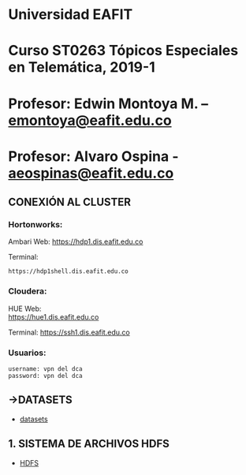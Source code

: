 # Universidad EAFIT
# Curso ST0263 Tópicos Especiales en Telemática, 2019-1
# Profesor: Edwin Montoya M. – emontoya@eafit.edu.co
# Profesor: Alvaro Ospina - aeospinas@eafit.edu.co

## CONEXIÓN AL CLUSTER

### Hortonworks:
Ambari Web:
    https://hdp1.dis.eafit.edu.co

Terminal:

    https://hdp1shell.dis.eafit.edu.co

### Cloudera:
HUE Web:    
    https://hue1.dis.eafit.edu.co

Terminal:
    https://ssh1.dis.eafit.edu.co

### Usuarios:

    username: vpn del dca
    password: vpn del dca

## ->DATASETS

* [datasets](datasets)

## 1. SISTEMA DE ARCHIVOS HDFS

* [HDFS](01-hdfs)